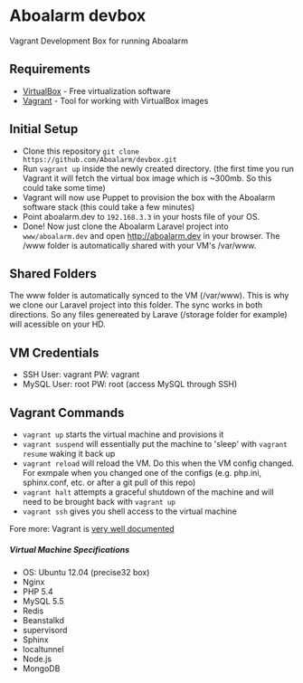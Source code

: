 Aboalarm devbox
======

Vagrant Development Box for running Aboalarm


## Requirements

* [VirtualBox](https://www.virtualbox.org/wiki/Downloads) - Free virtualization software 
* [Vagrant](https://www.vagrantup.com) - Tool for working with VirtualBox images


## Initial Setup

* Clone this repository `git clone https://github.com/Aboalarm/devbox.git`
* Run `vagrant up` inside the newly created directory. (the first time you run Vagrant it will fetch the virtual box image which is ~300mb. So this could take some time)
* Vagrant will now use Puppet to provision the box with the Aboalarm software stack (this could take a few minutes)
* Point aboalarm.dev to `192.168.3.3` in your hosts file of your OS. 
* Done! Now just clone the Aboalarm Laravel project into `www/aboalarm.dev` and open http://aboalarm.dev in your browser. The /www folder is automatically shared with your VM's /var/www.

## Shared Folders
The www folder is automatically synced to the VM (/var/www). This is why we clone our Laravel project into this folder. The sync works in both directions. So any files genereated by Larave (/storage folder for example) will acessible on your HD. 

## VM Credentials 
* SSH User: vagrant PW: vagrant
* MySQL User: root PW: root (access MySQL through SSH)

## Vagrant Commands

* `vagrant up` starts the virtual machine and provisions it
* `vagrant suspend` will essentially put the machine to 'sleep' with `vagrant resume` waking it back up
* `vagrant reload` will reload the VM. Do this when the VM config changed. For exmpale when you changed one of the configs (e.g. php.ini, sphinx.conf, etc. or after a git pull of this repo)
* `vagrant halt` attempts a graceful shutdown of the machine and will need to be brought back with `vagrant up`
* `vagrant ssh` gives you shell access to the virtual machine


Fore more: Vagrant is [very well documented](http://docs.vagrantup.com/v2/)



##### Virtual Machine Specifications #####

* OS: Ubuntu 12.04 (precise32 box)
* Nginx       
* PHP 5.4
* MySQL 5.5
* Redis
* Beanstalkd
* supervisord
* Sphinx
* localtunnel
* Node.js
* MongoDB
